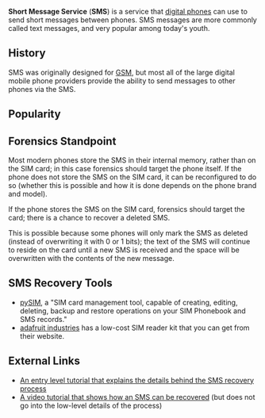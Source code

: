**Short Message Service** (**SMS**) is a service that [digital
phones](cell_phones "wikilink") can use to send short messages between
phones. SMS messages are more commonly called text messages, and very
popular among today's youth.

## History

SMS was originally designed for [GSM](GSM "wikilink"), but most all of
the large digital mobile phone providers provide the ability to send
messages to other phones via the SMS.

## Popularity

## Forensics Standpoint

Most modern phones store the SMS in their internal memory, rather than
on the SIM card; in this case forensics should target the phone itself.
If the phone does not store the SMS on the SIM card, it can be
reconfigured to do so (whether this is possible and how it is done
depends on the phone brand and model).

If the phone stores the SMS on the SIM card, forensics should target the
card; there is a chance to recover a deleted SMS.

This is possible because some phones will only mark the SMS as deleted
(instead of overwriting it with 0 or 1 bits); the text of the SMS will
continue to reside on the card until a new SMS is received and the space
will be overwritten with the contents of the new message.

## SMS Recovery Tools

- [pySIM](http://twhiteman.netfirms.com/pySIM.html), a "SIM card
  management tool, capable of creating, editing, deleting, backup and
  restore operations on your SIM Phonebook and SMS records."
- [adafruit industries](http://www.adafruit.com/category/27) has a
  low-cost SIM reader kit that you can get from their website.

## External Links

- [An entry level tutorial that explains the details behind the SMS
  recovery
  process](http://www.dekart.com/howto/howto_sim_reader/how_to_recover_a_deleted_sms/)
- [A video tutorial that shows how an SMS can be
  recovered](http://www.youtube.com/watch?v=VaBaqZiNW4U) (but does not
  go into the low-level details of the process)